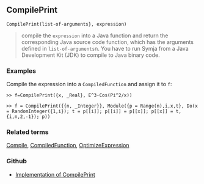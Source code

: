 ## CompilePrint

```
CompilePrint(list-of-arguments}, expression)
```

> compile the `expression` into a Java function and return the corresponding Java source code function, which has the arguments defined in `list-of-arguments`n. You have to run Symja from a Java Development Kit (JDK) to compile to Java binary code.


### Examples

Compile the expression into a `CompiledFunction` and assign it to `f`:

```
>> f=CompilePrint({x, _Real}, E^3-Cos(Pi^2/x)) 
```

```
>> f = CompilePrint({{n, _Integer}}, Module({p = Range(n),i,x,t}, Do(x = RandomInteger({1,i}); t = p[[i]]; p[[i]] = p[[x]]; p[[x]] = t,{i,n,2,-1}); p))
```

### Related terms 
[Compile](Compile.md), [CompiledFunction](CompiledFunction.md), [OptimizeExpression](OptimizeExpression.md)

### Github

* [Implementation of CompilePrint](https://github.com/axkr/symja_android_library/blob/master/symja_android_library/matheclipse-core/src/main/java/org/matheclipse/core/builtin/CompilerFunctions.java#L599) 
